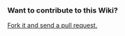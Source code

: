 ### Want to contribute to this Wiki?

[Fork it and send a pull request.](https://github.com/StormlightTech/openCAD-wiki)

